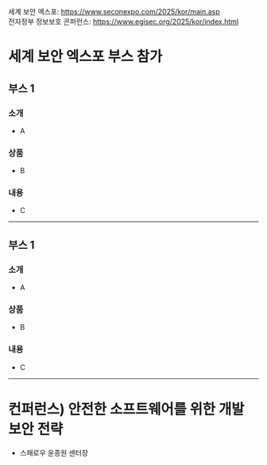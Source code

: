 세계 보안 엑스포: https://www.seconexpo.com/2025/kor/main.asp  
전자정부 정보보호 콘퍼런스: https://www.egisec.org/2025/kor/index.html


# 세계 보안 엑스포 부스 참가

## 부스 1
### 소개
- A
### 상품
- B
### 내용
- C
---------------------------------------------------------------
## 부스 1
### 소개
- A
### 상품 
- B
### 내용
- C

------------------------------------------------------------------------------------

# 컨퍼런스) 안전한 소프트웨어를 위한 개발 보안 전략
- 스패로우 윤종원 센터장
